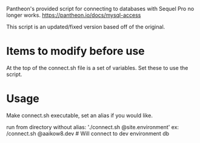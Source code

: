 Pantheon's provided script for connecting to databases with Sequel Pro no longer works. https://pantheon.io/docs/mysql-access

This script is an updated/fixed version based off of the original.


# Items to modify before use
At the top of the connect.sh file is a set of variables. Set these to use the script.


# Usage
Make connect.sh executable, set an alias if you would like.

run from directory without alias: './connect.sh @site.environment'
ex: /connect.sh @aaikow8.dev # Will connect to dev environment db